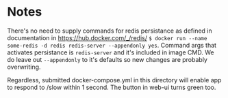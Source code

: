 # Notes
There's no need to supply commands for redis persistance
as defined in documentation in https://hub.docker.com/_/redis/
`$ docker run --name some-redis -d redis redis-server --appendonly yes`.
Command args that activates persistance is `redis-server` and it's included
in image CMD. We do leave out `--appendonly` to it's defaults so new changes
are probably overwriting.

Regardless, submitted docker-compose.yml in this directory will enable app
to respond to /slow within 1 second. The button in web-ui turns green too.
